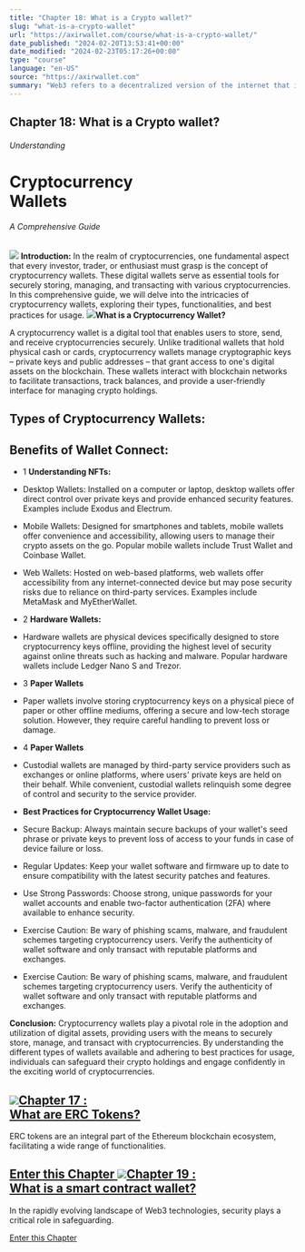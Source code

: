 ```yaml
---
title: "Chapter 18: What is a Crypto wallet?"
slug: "what-is-a-crypto-wallet"
url: "https://axirwallet.com/course/what-is-a-crypto-wallet/"
date_published: "2024-02-20T13:53:41+00:00"
date_modified: "2024-02-23T05:17:26+00:00"
type: "course"
language: "en-US"
source: "https://axirwallet.com"
summary: "Web3 refers to a decentralized version of the internet that is built on blockchain technology and other decentralized protocols..."
---
```


Chapter 18: What is a Crypto wallet? 
-------------------------------------

###### Understanding

Cryptocurrency  
 Wallets
=========================

###### A Comprehensive Guide

 ![](https://axirwallet.com/wp-content/uploads/Wallet-Connect.png)  **Introduction:**  In the realm of cryptocurrencies, one fundamental aspect that every investor, trader, or enthusiast must grasp is the concept of cryptocurrency wallets. These digital wallets serve as essential tools for securely storing, managing, and transacting with various cryptocurrencies. In this comprehensive guide, we will delve into the intricacies of cryptocurrency wallets, exploring their types, functionalities, and best practices for usage. ![](https://axirwallet.com/wp-content/uploads/Frame-105-7.png)**What is a Cryptocurrency Wallet?**

A cryptocurrency wallet is a digital tool that enables users to store, send, and receive cryptocurrencies securely. Unlike traditional wallets that hold physical cash or cards, cryptocurrency wallets manage cryptographic keys – private keys and public addresses – that grant access to one's digital assets on the blockchain. These wallets interact with blockchain networks to facilitate transactions, track balances, and provide a user-friendly interface for managing crypto holdings.

Types of Cryptocurrency Wallets: 
---------------------------------

Benefits of Wallet Connect: 
----------------------------

- 1 **Understanding NFTs:**
 
- Desktop Wallets: Installed on a computer or laptop, desktop wallets offer direct control over private keys and provide enhanced security features. Examples include Exodus and Electrum.
- Mobile Wallets: Designed for smartphones and tablets, mobile wallets offer convenience and accessibility, allowing users to manage their crypto assets on the go. Popular mobile wallets include Trust Wallet and Coinbase Wallet.
- Web Wallets: Hosted on web-based platforms, web wallets offer accessibility from any internet-connected device but may pose security risks due to reliance on third-party services. Examples include MetaMask and MyEtherWallet.

- 2 **Hardware Wallets:**
 
- Hardware wallets are physical devices specifically designed to store cryptocurrency keys offline, providing the highest level of security against online threats such as hacking and malware. Popular hardware wallets include Ledger Nano S and Trezor.

- 3 **Paper Wallets**
 
- Paper wallets involve storing cryptocurrency keys on a physical piece of paper or other offline mediums, offering a secure and low-tech storage solution. However, they require careful handling to prevent loss or damage.

- 4 **Paper Wallets**
 
- Custodial wallets are managed by third-party service providers such as exchanges or online platforms, where users' private keys are held on their behalf. While convenient, custodial wallets relinquish some degree of control and security to the service provider.

- **Best Practices for Cryptocurrency Wallet Usage:**
 
- Secure Backup: Always maintain secure backups of your wallet's seed phrase or private keys to prevent loss of access to your funds in case of device failure or loss.
- Regular Updates: Keep your wallet software and firmware up to date to ensure compatibility with the latest security patches and features.
- Use Strong Passwords: Choose strong, unique passwords for your wallet accounts and enable two-factor authentication (2FA) where available to enhance security.
- Exercise Caution: Be wary of phishing scams, malware, and fraudulent schemes targeting cryptocurrency users. Verify the authenticity of wallet software and only transact with reputable platforms and exchanges.
- Exercise Caution: Be wary of phishing scams, malware, and fraudulent schemes targeting cryptocurrency users. Verify the authenticity of wallet software and only transact with reputable platforms and exchanges.

 **Conclusion:** Cryptocurrency wallets play a pivotal role in the adoption and utilization of digital assets, providing users with the means to securely store, manage, and transact with cryptocurrencies. By understanding the different types of wallets available and adhering to best practices for usage, individuals can safeguard their crypto holdings and engage confidently in the exciting world of cryptocurrencies.

 ![](https://axirwallet.com/wp-content/uploads/Frame-53-30.png)[Chapter 17 :  
What are ERC Tokens?](https://axirwallet.com/course/how-do-i-start-using-defi/)
-----------------------------------------------------------------------------------------------

 ERC tokens are an integral part of the Ethereum blockchain ecosystem, facilitating a wide range of functionalities.

 [ Enter this Chapter ](https://axirwallet.com/course/what-are-erc-tokens/) ![](https://axirwallet.com/wp-content/uploads/Frame-53-31.png)[Chapter 19 :  
What is a smart contract wallet?](https://axirwallet.com/course/the-3-best-defi-insurance-decentralised-applications/)
--------------------------------------------------------------------------------------------------------------------------------------

In the rapidly evolving landscape of Web3 technologies, security plays a critical role in safeguarding.

 [ Enter this Chapter ](https://axirwallet.com/course/what-is-a-smart-contract-wallet/)